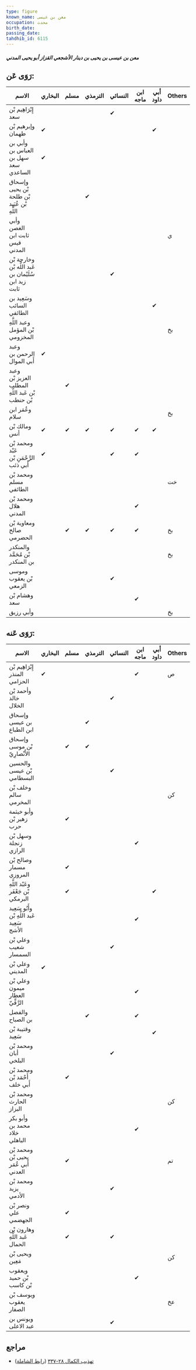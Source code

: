 ```yaml
---
type: figure
known_name: معن بن عيسى
occupation: محدث
birth_date:
passing_date:
tahdhib_id: 6115
---
```

##### معن بن عيسى بن يحيى بن دينار الأشجعي القزاز أبو يحيى المدني

## رَوَى عَن:
| الاسم                                                | البخاري | مسلم | الترمذي | النسائي | ابن ماجه | أبي داود | Others |
| ---------------------------------------------------- | ------- | ---- | ------- | ------- | -------- | -------- | ------ |
| إِبْرَاهِيم بْن سعد                                  |         |      |         | ✔       |          |          |        |
| وإبرهيم بْن طهمان                                    | ✔       |      |         |         |          | ✔        |        |
| وأبي بن العباس بن سهل بن سعد الساعدي                 | ✔       |      |         |         |          |          |        |
| وإسحاق بْن يحيى بْن طلحة بْن عُبَيد اللَّهِ          |         |      | ✔       |         |          |          |        |
| وأبي الغصن ثابت ابن قيس المدني                       |         |      |         |         |          |          | ي      |
| وخارجة بْن عَبد اللَّه بْن سُلَيْمان بن زيد ابن ثابت |         |      |         | ✔       |          |          |        |
| وسَعِيد بن السائب الطائفي                            |         |      |         |         |          | ✔        |        |
| وعبد اللَّهِ بْن المؤمل المخزومي                     |         |      |         |         |          |          | بخ     |
| وعبد الرحمن بن أَبي الموال                           | ✔       |      |         |         |          |          |        |
| وعبد العزيز بْن المطلب بْن عَبد اللَّهِ بْن حنطب     |         | ✔    |         |         |          |          |        |
| وعُمَر ابن سلام                                      |         |      |         |         |          |          | بخ     |
| ومالك بْن أنس                                        | ✔       | ✔    | ✔       | ✔       | ✔        | ✔        |        |
| ومحمد بْن عَبْد الرَّحْمَنِ بْن أَبي ذئب             | ✔       |      |         | ✔       | ✔        |          |        |
| ومحمد بْن مسلم الطائفي                               |         |      |         |         |          |          | خت     |
| ومحمد بْن هلال المدني                                |         |      |         |         | ✔        |          |        |
| ومعاوية بْن صالح الحضرمي                             |         | ✔    | ✔       | ✔       | ✔        |          | بخ     |
| والمنكدر بْن مُحَمَّد بن المنكدر                     |         |      |         |         |          |          | بخ     |
| وموسى بْن يعقوب الزمعي                               |         |      |         | ✔       |          |          |        |
| وهشام بْن سعد                                        |         |      |         |         | ✔        |          |        |
| وأبي رزيق                                            |         |      |         |         |          |          | بخ     |
## رَوَى عَنه:
| الاسم                                       | البخاري | مسلم | الترمذي | النسائي | ابن ماجه | أبي داود | Others |
| ------------------------------------------- | ------- | ---- | ------- | ------- | -------- | -------- | ------ |
| إِبْرَاهِيم بْن المنذر الحزامي              | ✔       |      |         |         | ✔        |          | ص      |
| وأحمد بْن خالد الخلال                       |         |      |         | ✔       |          |          |        |
| وإسحاق بن عيسى ابن الطباع                   |         |      | ✔       |         |          |          |        |
| وإسحاق بْن موسى الأَنْصارِيّ                |         | ✔    | ✔       |         |          |          |        |
| والحسين بْن عيسى البسطامي                   |         |      |         | ✔       |          |          |        |
| وخلف بْن سالم المخرمي                       |         |      |         |         |          |          | كن     |
| وأبو خيثمة زهير بْن حرب                     |         | ✔    |         |         |          |          |        |
| وسهل بْن زنجلة الرازي                       |         |      |         |         | ✔        |          |        |
| وصالح بْن مسمار المروزي                     |         | ✔    |         |         |          |          |        |
| وعَبْد اللَّهِ بْن جَعْفَر البرمكي          |         | ✔    |         |         |          | ✔        |        |
| وأَبُو سَعِيد عَبد اللَّهِ بْن سَعِيد الأشج |         |      |         |         | ✔        |          |        |
| وعلي بْن شعيب السمسار                       |         |      |         | ✔       |          |          |        |
| وعلي بْن المديني                            | ✔       |      |         |         |          |          |        |
| وعلي بْن ميمون العطار الرَّقِّيّ            |         |      |         |         | ✔        |          |        |
| والفضل بن الصباح                            |         |      | ✔       |         | ✔        |          |        |
| وقتيبة بْن سَعِيد                           |         |      |         |         |          | ✔        |        |
| ومحمد بْن أبان البلخي                       |         |      |         | ✔       |          |          |        |
| ومحمد بْن أَحْمَد بْن أَبي خلف              |         | ✔    |         |         |          |          |        |
| ومحمد بْن الحارث البزاز                     |         |      |         |         |          |          | كن     |
| وأبو بكر محمد بن خلاد الباهلي               |         |      |         |         | ✔        |          |        |
| ومحمد بْن يحيى بْن أَبي عُمَر العدني        |         | ✔    |         |         |          |          | تم     |
| ومحمد بْن يزيد الأدمي                       |         |      |         | ✔       |          |          |        |
| ونصر بْن علي الجهضمي                        |         | ✔    |         |         |          |          |        |
| وهارون بْن عَبد اللَّهِ الحمال              |         | ✔    |         | ✔       |          |          |        |
| ويحيى بْن مَعِين                            |         |      |         |         |          |          | كن     |
| ويعقوب بْن حميد بْن كاسب                    |         |      |         |         | ✔        |          |        |
| ويوسف بْن يعقوب الصفار                      |         |      |         |         |          |          | عخ     |
| ويونس بن عبد الاعلى                         |         |      |         | ✔       |          |          |        |
## مراجع
- [تهذيب الكمال ٢٨-٣٣٧](obsidian://open?vault=Tahdhib-al-Kamal&file=Figures/٦١١٥-معن%20بن%20عيسى%20بن%20يحيى%20بن%20دينار%20الأشجعي%20القزاز%20أبو%20يحيى%20المدني) ([رابط الشاملة](https://shamela.ws/book/3722/15312))